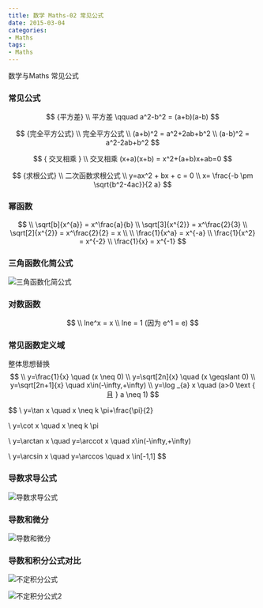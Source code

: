 ```yaml
---
title: 数学 Maths-02 常见公式
date: 2015-03-04
categories: 
- Maths
tags:
- Maths
---
```

数学与Maths
常见公式

<!-- more -->

### 常见公式

$$ {平方差}
\\ 平方差 \qquad  a^2-b^2 = (a+b)(a-b)
$$

$$ {完全平方公式}
\\ 完全平方公式 
\\ (a+b)^2 = a^2+2ab+b^2
\\ (a-b)^2 = a^2-2ab+b^2
$$


$$ { 交叉相乘 }
\\ 交叉相乘
(x+a)(x+b) = x^2+(a+b)x+ab=0
$$

$$ {求根公式}
\\ 二次函数求根公式
\\ y=ax^2 + bx + c = 0
\\ x= \frac{-b \pm \sqrt{b^2-4ac}}{2 a}
$$

### 幂函数

$$
\\ \sqrt[b]{x^{a}} = x^\frac{a}{b}
\\ \sqrt[3]{x^{2}} = x^\frac{2}{3}
\\ \sqrt[2]{x^{2}} = x^\frac{2}{2} = x
\\
\\  \frac{1}{x^a} = x^{-a}
\\  \frac{1}{x^2} = x^{-2}
\\  \frac{1}{x} = x^{-1} 
$$



### 三角函数化简公式

![三角函数化简公式](/img/other/math/13.png)

### 对数函数

$$
\\ lne^x = x
\\ lne = 1 (因为 e^1 = e)
$$



### 常见函数定义域

整体思想替换
$$
\\ y=\frac{1}{x}  \quad   (x \neq 0) 
\\ y=\sqrt[2n]{x}  \quad  (x \geqslant 0)
\\ y=\sqrt[2n+1]{x} \quad   x\in(-\infty,+\infty)
\\ y=\log _{a} x  \quad (a>0 \text { 且 } a \neq 1)
$$

$$
\\ y=\tan x \quad x \neq k \pi+\frac{\pi}{2}

\\ y=\cot x \quad x \neq k \pi

\\ y=\arctan x \quad y=\arccot x \quad x\in(-\infty,+\infty)

\\ y=\arcsin x \quad  y=\arccos   \quad x \in[-1,1]
$$

### 导数求导公式

![导数求导公式](/img/other/math/14.png)

### 导数和微分

![导数和微分](/img/other/math/17.png)

### 导数和积分公式对比

![不定积分公式](/img/other/math/15.png)

![不定积分公式2](/img/other/math/16.png)



















